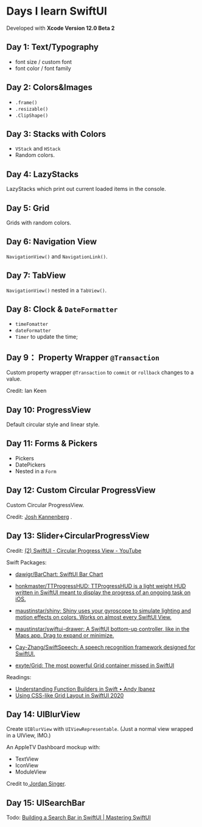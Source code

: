 # Days I learn SwiftUI

Developed with **Xcode Version 12.0 Beta 2**

## Day 1: Text/Typography

- font size / custom font
- font color / font family

## Day 2: Colors&Images

- `.frame()`
- `.resizable()`
- `.ClipShape()`

## Day 3: Stacks with Colors

- `VStack` and `HStack`
- Random colors.

## Day 4: LazyStacks
LazyStacks which print out current loaded  items in the console.

## Day 5: Grid
Grids with random colors.

## Day 6: Navigation View

`NavigationView()` and `NavigationLink()`.

## Day 7: TabView

`NavigationView()` nested in a `TabView()`.

## Day 8: Clock & `DateFormatter`

- `timeFomatter`
- `dateFormatter`
- `Timer` to update the time;

## Day 9： Property Wrapper `@Transaction`

Custom property wrapper `@Transaction` to `commit` or `rollback` changes to a value.

Credit: Ian Keen

## Day 10: ProgressView

Default circular style and linear style.

## Day 11: Forms & Pickers

- Pickers
- DatePickers
- Nested in a `Form`

## Day 12: Custom Circular ProgressView

Custom Circular ProgressView.

Credit: [Josh Kannenberg](https://www.youtube.com/watch?v=095s3BF-yHA) .

## Day 13: Slider+CircularProgressView

Credit: [(2) SwiftUI - Circular Progress View - YouTube](https://www.youtube.com/watch?v=K5OLnQJueNM&feature=youtu.be)

Swift Packages: 

- [dawigr/BarChart: SwiftUI Bar Chart](https://github.com/dawigr/BarChart)
- [honkmaster/TTProgressHUD: TTProgressHUD is a light weight HUD written in SwiftUI meant to display the progress of an ongoing task on iOS.](https://github.com/honkmaster/TTProgressHUD)

- [maustinstar/shiny: Shiny uses your gyroscope to simulate lighting and motion effects on colors. Works on almost every SwiftUI View.](https://github.com/maustinstar/shiny)
- [maustinstar/swiftui-drawer: A SwiftUI bottom-up controller, like in the Maps app. Drag to expand or minimize.](https://github.com/maustinstar/swiftui-drawer)
- [Cay-Zhang/SwiftSpeech: A speech recognition framework designed for SwiftUI.](https://github.com/Cay-Zhang/SwiftSpeech)
- [exyte/Grid: The most powerful Grid container missed in SwiftUI](https://github.com/exyte/Grid)

Readings: 

- [Understanding Function Builders in Swift • Andy Ibanez](https://www.andyibanez.com/posts/understanding-function-builders/)
- [Using CSS-like Grid Layout in SwiftUI 2020](https://exyte.com/blog/implementing-grid-layout-in-swiftui?utm_source=reddit&utm_medium=referral&utm_campaign=website_blog)

## Day 14: UIBlurView

Create `UIBlurView` with `UIViewRepresentable`. (Just a normal view wrapped in a UIView, IMO.)

An AppleTV Dashboard mockup with: 

- TextView
- IconView
- ModuleView

Credit to[ Jordan Singer](https://gist.github.com/jordansinger/87497bb3ed7e663ddacdbc9c9829be69).

## Day 15: UISearchBar

Todo: [Building a Search Bar in SwiftUI | Mastering SwiftUI](https://www.appcoda.com/swiftui-search-bar/)